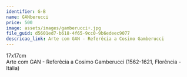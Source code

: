 ```yaml
---
identifier: G-B
name: GANberucci
price: 500
image: assets/images/gamberucci+.jpg
file_guid: d5601ed7-b618-4f65-9cc0-9b6edeec9077
descricao_link: Arte com GAN - Referêcia a Cosimo Gamberucci
---
```

17x17cm<br> Arte com GAN - Referêcia a Cosimo Gamberucci (1562-1621, Florência - Itália)
